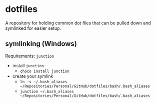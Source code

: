 # dotfiles

A repository for holding common dot files that can be pulled down and symlinked for easier setup.

## symlinking (Windows)

Requirements: `junction`

- install `junction`
  - `choco install junction`
- create your symlink
  - `ln -s ~/.bash_aliases ~/Repositories/Personal/GitHub/dotfiles/bash/.bash_aliases`
  - `junction ~/.bash_aliases ~/Repositories/Personal/GitHub/dotfiles/bash/.bash_aliases`